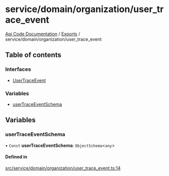 # service/domain/organization/user\_trace\_event
 
[Api Code Documentation](../README.md) / [Exports](../modules.md) / service/domain/organization/user\_trace\_event

## Table of contents

### Interfaces

- [UserTraceEvent](../interfaces/service_domain_organization_user_trace_event.UserTraceEvent.md)

### Variables

- [userTraceEventSchema](service_domain_organization_user_trace_event.md#usertraceeventschema)

## Variables

### userTraceEventSchema

• `Const` **userTraceEventSchema**: `ObjectSchema`\<`any`\>

#### Defined in

[src/service/domain/organization/user_trace_event.ts:14](https://github.com/openkfw/TruBudget/blob/d2b440c/api/src/service/domain/organization/user_trace_event.ts#L14)
